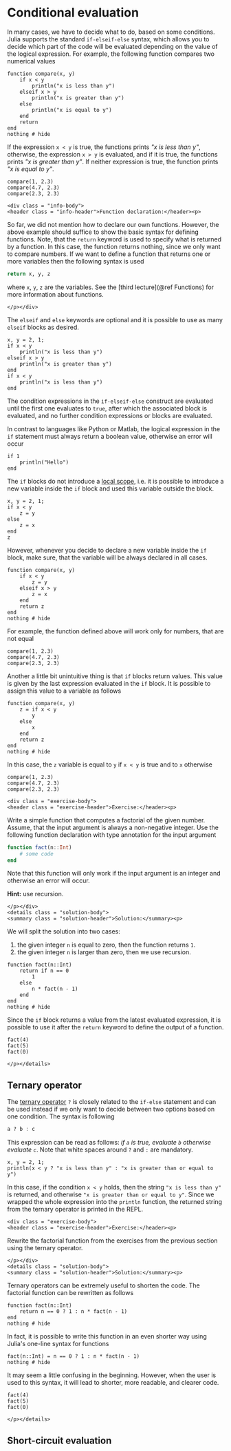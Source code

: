 # Conditional evaluation

In many cases, we have to decide what to do, based on some conditions. Julia supports the standard `if-elseif-else` syntax, which allows you to decide which part of the code will be evaluated depending on the value of the logical expression. For example, the following function compares two numerical values

```@example conditions
function compare(x, y)
    if x < y
        println("x is less than y")
    elseif x > y
        println("x is greater than y")
    else
        println("x is equal to y")
    end
    return
end
nothing # hide
```
If the expression `x < y` is true, the functions prints *"x is less than y"*, otherwise, the expression `x > y` is evaluated, and if it is true, the functions prints *"x is greater than y"*.  If neither expression is true, the function prints *"x is equal to y"*.

```@repl conditions
compare(1, 2.3)
compare(4.7, 2.3)
compare(2.3, 2.3)
```

```@raw html
<div class = "info-body">
<header class = "info-header">Function declaration:</header><p>
```
So far, we did not mention how to declare our own functions. However, the above example should suffice to show the basic syntax for defining functions. Note, that the `return` keyword is used to specify what is returned by a function. In this case, the function returns nothing, since we only want to compare numbers. If we want to define a function that returns one or more variables then the following syntax is used
```julia
return x, y, z
```
where `x`, `y`, `z` are the variables. See the [third lecture](@ref Functions) for more information about functions.
```@raw html
</p></div>
```

The `elseif` and `else` keywords are optional and it is possible to use as many `elseif` blocks as desired.
```@repl conditions
x, y = 2, 1;
if x < y
    println("x is less than y")
elseif x > y
    println("x is greater than y")
end
if x < y
    println("x is less than y")
end
```
The condition expressions in the `if-elseif-else` construct are evaluated until the first one evaluates to `true`, after which the associated block is evaluated, and no further condition expressions or blocks are evaluated.

In contrast to languages like Python or Matlab, the logical expression in the `if` statement must always return a boolean value, otherwise an error will occur
```@repl
if 1
    println("Hello")
end
```
The `if` blocks do not introduce a [local scope](https://docs.julialang.org/en/v1/manual/variables-and-scoping/), i.e. it is possible to introduce a new variable inside the `if` block and used this variable outside the block.
```@repl conditions
x, y = 2, 1;
if x < y
    z = y
else
    z = x
end
z
```
However, whenever you decide to declare a new variable inside the `if` block, make sure, that the variable will be always declared in all cases.
```@example conditions
function compare(x, y)
    if x < y
        z = y
    elseif x > y
        z = x
    end
    return z
end
nothing # hide
```
For example, the function defined above will work only for numbers, that are not equal
```@repl conditions
compare(1, 2.3)
compare(4.7, 2.3)
compare(2.3, 2.3)
```
Another a little bit unintuitive thing is that `if` blocks return values. This value is given by the last expression evaluated in the `if` block. It is possible to assign this value to a variable as follows
```@example conditions
function compare(x, y)
    z = if x < y
        y
    else
        x
    end
    return z
end
nothing # hide
```
In this case, the `z` variable is equal to `y` if `x < y` is true and to `x` otherwise
```@repl conditions
compare(1, 2.3)
compare(4.7, 2.3)
compare(2.3, 2.3)
```

```@raw html
<div class = "exercise-body">
<header class = "exercise-header">Exercise:</header><p>
```
Write a simple function that computes a factorial of the given number. Assume, that the input argument is always a non-negative integer. Use the following function declaration with type annotation for the input argument
```julia
function fact(n::Int)
    # some code
end
```
Note that this function will only work if the input argument is an integer and otherwise an error will occur.

**Hint:** use recursion.

```@raw html
</p></div>
<details class = "solution-body">
<summary class = "solution-header">Solution:</summary><p>
```
We will split the solution into two cases:
1. the given integer `n` is equal to zero, then the function returns `1`.
2. the given integer `n` is larger than zero, then we use recursion.
```@example conditions_ex
function fact(n::Int)
    return if n == 0
        1
    else
        n * fact(n - 1)
    end
end
nothing # hide
```
Since the `if` block returns a value from the latest evaluated expression, it is possible to use it after the `return` keyword to define the output of a function.
```@repl conditions_ex
fact(4)
fact(5)
fact(0)
```
```@raw html
</p></details>
```

## Ternary operator

The [ternary operator](https://en.wikipedia.org/wiki/%3F:) `?` is closely related to the `if-else` statement and can be used instead if we only want to decide between two options based on one condition. The syntax is following
```julia
a ? b : c
```
This expression can be read as follows: *if `a` is true, evaluate `b` otherwise evaluate `c`*. Note that white spaces around `?` and `:` are mandatory.
```@repl
x, y = 2, 1;
println(x < y ? "x is less than y" : "x is greater than or equal to y")
```
In this case, if the condition `x < y` holds, then the string `"x is less than y"` is returned, and otherwise `"x is greater than or equal to y"`. Since we wrapped the whole expression into the `println` function, the returned string from the ternary operator is printed in the REPL.

```@raw html
<div class = "exercise-body">
<header class = "exercise-header">Exercise:</header><p>
```
Rewrite the factorial function from the exercises from the previous section using the ternary operator.

```@raw html
</p></div>
<details class = "solution-body">
<summary class = "solution-header">Solution:</summary><p>
```
Ternary operators can be extremely useful to shorten the code. The factorial function can be rewritten as follows
```@example ternary_ex
function fact(n::Int)
    return n == 0 ? 1 : n * fact(n - 1)
end
nothing # hide
```
In fact, it is possible to write this function in an even shorter way using Julia's one-line syntax for functions
```@example ternary_ex
fact(n::Int) = n == 0 ? 1 : n * fact(n - 1)
nothing # hide
```
It may seem a little confusing in the beginning. However, when the user is used to this syntax, it will lead to shorter, more readable, and clearer code.
```@repl ternary_ex
fact(4)
fact(5)
fact(0)
```
```@raw html
</p></details>
```

## Short-circuit evaluation

